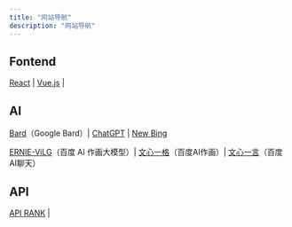 ```yaml
---
title: "网站导航"
description: "网站导航"
---
```


## Fontend

[React](https://react.dev/) | [Vue.js](https://vuejs.org/) | 



## AI

[Bard](https://bard.google.com/)（Google Bard）| [ChatGPT](https://chat.openai.com/chat) | [New Bing](https://www.bing.com/search?q=Bing+AI&showconv=1&showconv=1)

[ERNIE-ViLG](https://wenxin.baidu.com/ernie-vilg)（百度 AI 作画大模型）| [文心一格](https://yige.baidu.com/creation)（百度AI作画）| [文心一言](https://yiyan.baidu.com/)（百度AI聊天）



## API

[API RANK](https://apirank.dev/) | 

